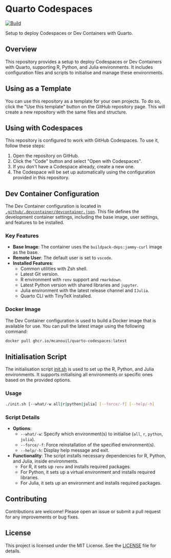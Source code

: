 # Quarto Codespaces

[![Build](https://github.com/mcanouil/quarto-codespaces/actions/workflows/devcontainer.yml/badge.svg)](https://github.com/mcanouil/quarto-codespaces/actions/workflows/devcontainer.yml)

Setup to deploy Codespaces or Dev Containers with Quarto.

## Overview

This repository provides a setup to deploy Codespaces or Dev Containers with Quarto, supporting R, Python, and Julia environments.
It includes configuration files and scripts to initialise and manage these environments.

## Using as a Template

You can use this repository as a template for your own projects.
To do so, click the "Use this template" button on the GitHub repository page.
This will create a new repository with the same files and structure.

## Using with Codespaces

This repository is configured to work with GitHub Codespaces.
To use it, follow these steps:

1. Open the repository on GitHub.
2. Click the "Code" button and select "Open with Codespaces".
3. If you don't have a Codespace already, create a new one.
4. The Codespace will be set up automatically using the configuration provided in this repository.

## Dev Container Configuration

The Dev Container configuration is located in [`.github/.devcontainer/devcontainer.json`](.github/.devcontainer/devcontainer.json).
This file defines the development container settings, including the base image, user settings, and features to be installed.

### Key Features

- **Base Image**: The container uses the `buildpack-deps:jammy-curl` image as the base.
- **Remote User**: The default user is set to `vscode`.
- **Installed Features**:
  - Common utilities with Zsh shell.
  - Latest Git version.
  - R environment with `renv` support and `rmarkdown`.
  - Latest Python version with shared libraries and `jupyter`.
  - Julia environment with the latest release channel and `IJulia`.
  - Quarto CLI with TinyTeX installed.

### Docker Image

The Dev Container configuration is used to build a Docker image that is available for use.
You can pull the latest image using the following command:

```sh
docker pull ghcr.io/mcanouil/quarto-codespaces:latest
```

## Initialisation Script

The initialisation script [init.sh](init.sh) is used to set up the R, Python, and Julia environments.
It supports initialising all environments or specific ones based on the provided options.

### Usage

```sh
./init.sh [--what/-w all|r|python|julia] [--force/-f] [--help/-h]
```

### Script Details

- **Options**:
  - `--what/-w`: Specify which environment(s) to initialise (`all`, `r`, `python`, `julia`).
  - `--force/-f`: Force reinstallation of the specified environment(s).
  - `--help/-h`: Display help message and exit.
- **Functionality**: The script installs necessary dependencies for R, Python, and Julia, inside environments.
  - For R, it sets up `renv` and installs required packages.
  - For Python, it sets up a virtual environment and installs required libraries.
  - For Julia, it sets up an environment and installs required packages.

## Contributing

Contributions are welcome!
Please open an issue or submit a pull request for any improvements or bug fixes.

## License

This project is licensed under the MIT License.
See the [LICENSE](LICENSE) file for details.
